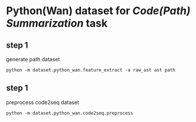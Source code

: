 # Python(Wan) dataset for *Code(Path) Summarization* task

## step 1

generate path dataset

```shell
python -m dataset.python_wan.feature_extract -a raw_ast ast path
```

## step 1

preprocess code2seq dataset

```shell
python -m dataset.python_wan.code2seq.preprocess
```